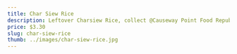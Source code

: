 ```yaml
---
title: Char Siew Rice
description: Leftover Charsiew Rice, collect @Causeway Point Food Republic, Woodlands
price: $3.30
slug: char-siew-rice
thumb: ../images/char-siew-rice.jpg
---
```


